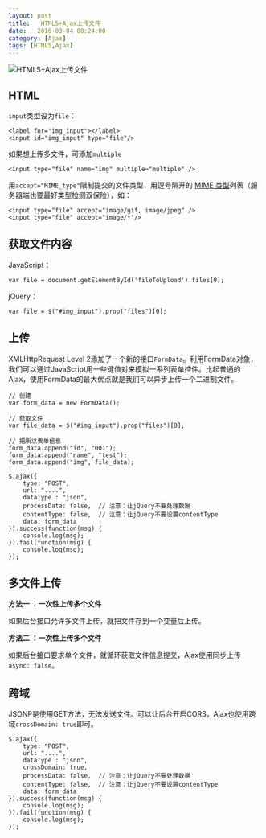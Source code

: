 ```yaml
---
layout: post
title:   HTML5+Ajax上传文件
date:   2016-03-04 08:24:00
category: [Ajax]
tags: [HTML5,Ajax]
---
```

![HTML5+Ajax上传文件][1]

<!--more-->

## HTML

`input`类型设为`file`：

```
<label for="img_input"></label>
<input id="img_input" type="file"/>
```

如果想上传多文件，可添加`multiple`

```
<input type="file" name="img" multiple="multiple" />
```

用`accept="MIME_type"`限制提交的文件类型，用逗号隔开的 [MIME 类型][2]列表（服务器端也要最好类型检测双保险），如：

```
<input type="file" accept="image/gif, image/jpeg" />
<input type="file" accept="image/*"/>
```

## 获取文件内容

JavaScript：

```
var file = document.getElementById('fileToUpload').files[0];
```

jQuery：

```
var file = $("#img_input").prop("files")[0];
```

## 上传

XMLHttpRequest Level 2添加了一个新的接口`FormData`。利用FormData对象，我们可以通过JavaScript用一些键值对来模拟一系列表单控件。比起普通的Ajax，使用FormData的最大优点就是我们可以异步上传一个二进制文件。

```
// 创建
var form_data = new FormData();

// 获取文件
var file_data = $("#img_input").prop("files")[0];

// 把所以表单信息
form_data.append("id", "001");
form_data.append("name", "test");
form_data.append("img", file_data);

$.ajax({
    type: "POST",
    url: "....",
    dataType : "json",
    processData: false,  // 注意：让jQuery不要处理数据
    contentType: false,  // 注意：让jQuery不要设置contentType
    data: form_data
}).success(function(msg) {
    console.log(msg);
}).fail(function(msg) {
    console.log(msg);
});
```

## 多文件上传

**方法一 ：一次性上传多个文件**

如果后台接口允许多文件上传，就把文件存到一个变量后上传。

**方法二 ：一次性上传多个文件**

如果后台接口要求单个文件，就循环获取文件信息提交，Ajax使用同步上传`async: false`。

## 跨域

JSONP是使用GET方法，无法发送文件。可以让后台开启CORS，Ajax也使用跨域`crossDomain: true`即可。

```
$.ajax({
    type: "POST",
    url: "....",
    dataType : "json",
    crossDomain: true,
    processData: false,  // 注意：让jQuery不要处理数据
    contentType: false,  // 注意：让jQuery不要设置contentType
    data: form_data
}).success(function(msg) {
    console.log(msg);
}).fail(function(msg) {
    console.log(msg);
});
```


  [1]: http://77g54f.com1.z0.glb.clouddn.com/bgt-523586.png?imageView2/1/q/100|watermark/1/image/aHR0cDovLzc3ZzU0Zi5jb20xLnowLmdsYi5jbG91ZGRuLmNvbS9sYWtlcjIucG5n/dissolve/100/gravity/South/dy/5
  [2]: https://developer.mozilla.org/zh-CN/docs/Web/HTML/Element/Input